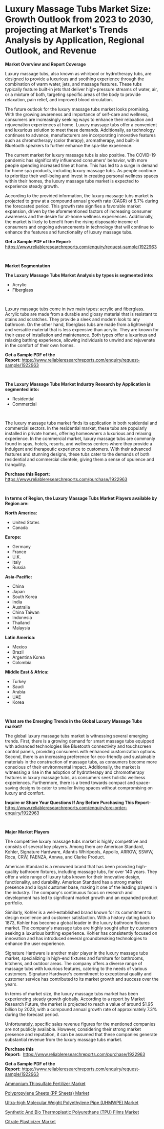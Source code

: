 <p><h1>Luxury Massage Tubs Market Size: Growth Outlook from 2023 to 2030, projecting at Market's Trends Analysis by Application, Regional Outlook, and Revenue</h1></p><p><strong>Market Overview and Report Coverage</strong></p>
<p><p>Luxury massage tubs, also known as whirlpool or hydrotherapy tubs, are designed to provide a luxurious and soothing experience through the combination of warm water, jets, and massage features. These tubs typically feature built-in jets that deliver high-pressure streams of water, air, or a mixture of both, targeting specific areas of the body to provide relaxation, pain relief, and improved blood circulation.</p><p>The future outlook for the luxury massage tubs market looks promising. With the growing awareness and importance of self-care and wellness, consumers are increasingly seeking ways to enhance their relaxation and rejuvenation experiences at home. Luxury massage tubs offer a convenient and luxurious solution to meet these demands. Additionally, as technology continues to advance, manufacturers are incorporating innovative features such as chromotherapy (color therapy), aromatherapy, and built-in Bluetooth speakers to further enhance the spa-like experience.</p><p>The current market for luxury massage tubs is also positive. The COVID-19 pandemic has significantly influenced consumers' behavior, with more people spending increased time at home. This has led to a surge in demand for home spa products, including luxury massage tubs. As people continue to prioritize their well-being and invest in creating personal wellness spaces within their homes, the luxury massage tubs market is expected to experience steady growth.</p><p>According to the provided information, the luxury massage tubs market is projected to grow at a compound annual growth rate (CAGR) of 5.7% during the forecasted period. This growth rate signifies a favorable market expansion, driven by the aforementioned factors of increasing consumer awareness and the desire for at-home wellness experiences. Additionally, the market is likely to benefit from the rising disposable income of consumers and ongoing advancements in technology that will continue to enhance the features and functionality of luxury massage tubs.</p></p>
<p><strong>Get a Sample PDF of the Report:</strong> <a href="https://www.reliableresearchreports.com/enquiry/request-sample/1922963">https://www.reliableresearchreports.com/enquiry/request-sample/1922963</a></p>
<p>&nbsp;</p>
<p><strong>Market Segmentation</strong></p>
<p><strong>The Luxury Massage Tubs Market Analysis by types is segmented into:</strong></p>
<p><ul><li>Acrylic</li><li>Fiberglass</li></ul></p>
<p>&nbsp;</p>
<p><p>Luxury massage tubs come in two main types: acrylic and fiberglass. Acrylic tubs are made from a durable and glossy material that is resistant to stains and scratches. They provide a sleek and modern look to any bathroom. On the other hand, fiberglass tubs are made from a lightweight and versatile material that is less expensive than acrylic. They are known for their ease of installation and maintenance. Both types offer a luxurious and relaxing bathing experience, allowing individuals to unwind and rejuvenate in the comfort of their own homes.</p></p>
<p><strong>Get a Sample PDF of the Report:</strong>&nbsp;<a href="https://www.reliableresearchreports.com/enquiry/request-sample/1922963">https://www.reliableresearchreports.com/enquiry/request-sample/1922963</a></p>
<p>&nbsp;</p>
<p><strong>The Luxury Massage Tubs Market Industry Research by Application is segmented into:</strong></p>
<p><ul><li>Residential</li><li>Commercial</li></ul></p>
<p>&nbsp;</p>
<p><p>The luxury massage tubs market finds its application in both residential and commercial sectors. In the residential market, these tubs are popularly installed in private homes, offering homeowners a luxurious and relaxing experience. In the commercial market, luxury massage tubs are commonly found in spas, hotels, resorts, and wellness centers where they provide a indulgent and therapeutic experience to customers. With their advanced features and stunning designs, these tubs cater to the demands of both residential and commercial clientele, giving them a sense of opulence and tranquility.</p></p>
<p><strong>Purchase this Report:</strong>&nbsp; <a href="https://www.reliableresearchreports.com/purchase/1922963">https://www.reliableresearchreports.com/purchase/1922963</a></p>
<p>&nbsp;</p>
<p><strong>In terms of Region, the Luxury Massage Tubs Market Players available by Region are:</strong></p>
<p>
    <p> <strong> North America: </strong>
        <ul>
            <li>United States</li>
            <li>Canada</li>
        </ul>
        </p> 
    <p> <strong> Europe: </strong>
        <ul>
            <li>Germany</li>
            <li>France</li>
            <li>U.K.</li>
            <li>Italy</li>
            <li>Russia</li>
        </ul>
        </p> 
    <p> <strong> Asia-Pacific: </strong>
        <ul>
            <li>China</li>
            <li>Japan</li>
            <li>South Korea</li>
            <li>India</li>
            <li>Australia</li>
            <li>China Taiwan</li>
            <li>Indonesia</li>
            <li>Thailand</li>
            <li>Malaysia</li>
        </ul>
        </p> 
    <p> <strong> Latin America: </strong>
        <ul>
            <li>Mexico</li>
            <li>Brazil</li>
            <li>Argentina Korea</li>
            <li>Colombia</li>
        </ul>
        </p> 
    <p> <strong> Middle East & Africa: </strong>
        <ul>
            <li>Turkey</li>
            <li>Saudi</li>
            <li>Arabia</li>
            <li>UAE</li>
            <li>Korea</li>
        </ul>
    </p>
    </p>
<p>&nbsp;</p>
<p><strong>What are the Emerging Trends in the Global Luxury Massage Tubs market?</strong></p>
<p><p>The global luxury massage tubs market is witnessing several emerging trends. First, there is a growing demand for smart massage tubs equipped with advanced technologies like Bluetooth connectivity and touchscreen control panels, providing consumers with enhanced customization options. Second, there is an increasing preference for eco-friendly and sustainable materials in the construction of massage tubs, as consumers become more conscious of their environmental impact. Additionally, the market is witnessing a rise in the adoption of hydrotherapy and chromotherapy features in luxury massage tubs, as consumers seek holistic wellness experiences. Furthermore, there is a trend towards compact and space-saving designs to cater to smaller living spaces without compromising on luxury and comfort.</p></p>
<p><strong>Inquire or Share Your Questions If Any Before Purchasing This Report</strong>- <a href="https://www.reliableresearchreports.com/enquiry/pre-order-enquiry/1922963">https://www.reliableresearchreports.com/enquiry/pre-order-enquiry/1922963</a></p>
<p>&nbsp;</p>
<p><strong>Major Market Players</strong></p>
<p><p>The competitive luxury massage tubs market is highly competitive and consists of several key players. Among them are American Standard, Kohler, Signature Hardware, Atlantis Whirlpools, Appollo, ARROW, SSWW, Roca, CRW, FAENZA, Annwa, and Clarke Product. </p><p>American Standard is a renowned brand that has been providing high-quality bathroom fixtures, including massage tubs, for over 140 years. They offer a wide range of luxury tubs known for their innovative design, functionality, and durability. American Standard has a strong market presence and a loyal customer base, making it one of the leading players in the industry. The company's continuous focus on research and development has led to significant market growth and an expanded product portfolio.</p><p>Similarly, Kohler is a well-established brand known for its commitment to design excellence and customer satisfaction. With a history dating back to 1873, Kohler has become a global leader in the luxury bathroom fixtures market. The company's massage tubs are highly sought after by customers seeking a luxurious bathing experience. Kohler has consistently focused on innovation and has introduced several groundbreaking technologies to enhance the user experience.</p><p>Signature Hardware is another major player in the luxury massage tubs market, specializing in high-end fixtures and furniture for bathrooms, kitchens, and outdoor areas. The company offers a diverse range of massage tubs with luxurious features, catering to the needs of various customers. Signature Hardware's commitment to exceptional quality and customer service has contributed to its market growth and success over the years.</p><p>In terms of market size, the luxury massage tubs market has been experiencing steady growth globally. According to a report by Market Research Future, the market is projected to reach a value of around $1.95 billion by 2023, with a compound annual growth rate of approximately 7.3% during the forecast period.</p><p>Unfortunately, specific sales revenue figures for the mentioned companies are not publicly available. However, considering their strong market presence and reputation, it can be assumed that these companies generate substantial revenue from the luxury massage tubs market.</p></p>
<p><strong>Purchase this Report:</strong>&nbsp;&nbsp;<a href="https://www.reliableresearchreports.com/purchase/1922963">https://www.reliableresearchreports.com/purchase/1922963</a></p>
<p></p>
<p><strong>Get a Sample PDF of the Report:</strong>&nbsp;<a href="https://www.reliableresearchreports.com/enquiry/request-sample/1922963">https://www.reliableresearchreports.com/enquiry/request-sample/1922963</a></p>
<p><p><a href="https://medium.com/@isomjohnson/ammonium-thiosulfate-fertilizer-market-exploring-market-share-market-trends-and-future-growth-9ad8c33442f4">Ammonium Thiosulfate Fertilizer Market</a></p><p><a href="https://www.linkedin.com/pulse/polypropylene-sheets-pp-market-challenges-opportunities-yjsce/">Polypropylene Sheets (PP Sheets) Market</a></p><p><a href="https://www.linkedin.com/pulse/ultra-high-molecular-weight-polyethylene-pipe-uhmwpe-market-pnece/">Ultra-high Molecular Weight Polyethylene Pipe (UHMWPE) Market</a></p><p><a href="https://www.linkedin.com/pulse/synthetic-bio-thermoplastic-polyurethane-tpu-films-market-insights-zlpdc/">Synthetic And Bio Thermoplastic Polyurethane (TPU) Films Market</a></p><p><a href="https://medium.com/@edwinsporer/citrate-plasticizer-market-analysis-and-sze-forecasted-for-period-from-2023-to-2030-0df4dcdc126c">Citrate Plasticizer Market</a></p></p>